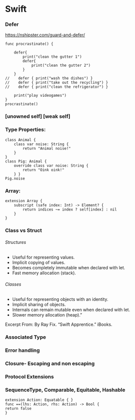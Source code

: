 # Swift

### Defer

https://nshipster.com/guard-and-defer/

```
func procrastinate() {

    defer{
        print("clean the gutter 1")
        defer{
            print("clean the gutter 2")
        }
    }
//    defer { print("wash the dishes") }
//    defer { print("take out the recycling") }
//    defer { print("clean the refrigerator") }

    print("play videogames")
}
procrastinate()
```

### [unowned self] [weak self]

### Type Properties:
```
class Animal {
    class var noise: String {
        return "Animal noise!"
    }
}
class Pig: Animal {
    override class var noise: String {
        return "Oink oink!"
    } }
Pig.noise
```

### Array:
```
extension Array {
    subscript (safe index: Int) -> Element? {
        return indices ~= index ? self[index] : nil
    }
}
```

### Class vs Struct

###### Structures
* Useful for representing values.
* Implicit copying of values.
* Becomes completely immutable when declared with let.
* Fast memory allocation (stack).
###### Classes
* Useful for representing objects with an identity.
* Implicit sharing of objects.
* Internals can remain mutable even when declared with let.
* Slower memory allocation (heap).”

Excerpt From: By Ray Fix. “Swift Apprentice.” iBooks.

###  Associated Type
###  Error handling
### Closure- Escaping and non escaping
### Protocol Extensions

### SequenceType, Comparable, Equitable, Hashable
```
extension Action: Equatable { }
func ==(lhs: Action, rhs: Action) -> Bool {
return false
}
```
